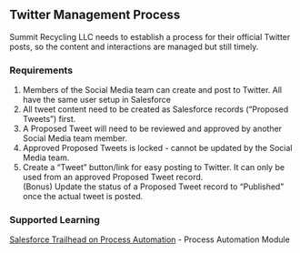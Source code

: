 ## Twitter Management Process

Summit Recycling LLC needs to establish a process for their official Twitter posts, so the content and interactions are managed but still timely.

### Requirements

1. Members of the Social Media team can create and post to Twitter.  All have the same user setup in Salesforce
2. All tweet content need to be created as Salesforce records (“Proposed Tweets”) first.
3. A Proposed Tweet will need to be reviewed and approved by another Social Media team member.
4. Approved Proposed Tweets is locked - cannot be updated by the Social Media team.
5. Create a “Tweet” button/link for easy posting to Twitter.  It can only be used from an approved Proposed Tweet record.  
(Bonus) Update the status of a Proposed Tweet record to “Published” once the actual tweet is posted.


### Supported Learning

[Salesforce Trailhead on Process Automation](https://trailhead.salesforce.com/modules/business_process_automation) - Process Automation Module





